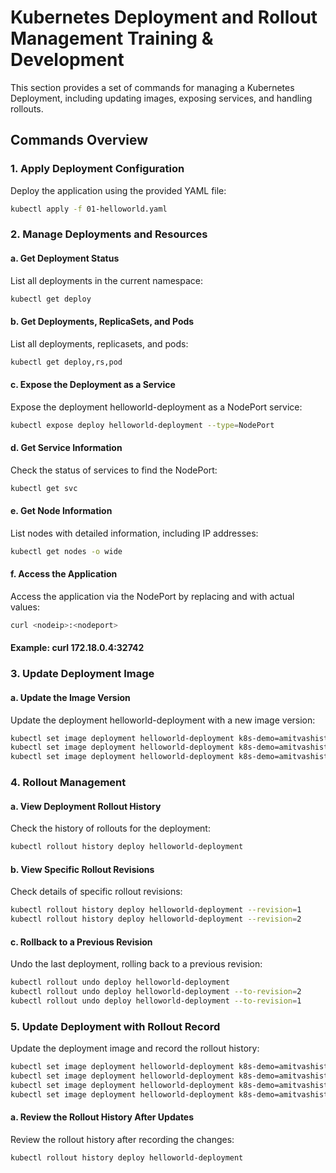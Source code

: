 # Kubernetes Deployment and Rollout Management Training & Development

This section provides a set of commands for managing a Kubernetes Deployment, including updating images, exposing services, and handling rollouts.

## Commands Overview

### 1. Apply Deployment Configuration

Deploy the application using the provided YAML file:

```bash
kubectl apply -f 01-helloworld.yaml
```

### 2. Manage Deployments and Resources
#### a. Get Deployment Status

List all deployments in the current namespace:

```bash
kubectl get deploy
```

#### b. Get Deployments, ReplicaSets, and Pods

List all deployments, replicasets, and pods:

```bash
kubectl get deploy,rs,pod
```
#### c. Expose the Deployment as a Service

Expose the deployment helloworld-deployment as a NodePort service:

```bash
kubectl expose deploy helloworld-deployment --type=NodePort
```

#### d. Get Service Information

Check the status of services to find the NodePort:

```bash
kubectl get svc
```
#### e. Get Node Information

List nodes with detailed information, including IP addresses:

```bash
kubectl get nodes -o wide
```
#### f. Access the Application

Access the application via the NodePort by replacing <nodeip> and <nodeport> with actual values:

```bash
curl <nodeip>:<nodeport>
```
#### Example: curl 172.18.0.4:32742

### 3. Update Deployment Image
#### a. Update the Image Version

Update the deployment helloworld-deployment with a new image version:

```bash
kubectl set image deployment helloworld-deployment k8s-demo=amitvashist7/k8s-tiny-web:2
kubectl set image deployment helloworld-deployment k8s-demo=amitvashist7/k8s-tiny-web:3
kubectl set image deployment helloworld-deployment k8s-demo=amitvashist7/k8s-tiny-web:4
```

### 4. Rollout Management
#### a. View Deployment Rollout History

Check the history of rollouts for the deployment:

```bash
kubectl rollout history deploy helloworld-deployment
```
#### b. View Specific Rollout Revisions

Check details of specific rollout revisions:

```bash
kubectl rollout history deploy helloworld-deployment --revision=1
kubectl rollout history deploy helloworld-deployment --revision=2
```
#### c. Rollback to a Previous Revision

Undo the last deployment, rolling back to a previous revision:

```bash
kubectl rollout undo deploy helloworld-deployment
kubectl rollout undo deploy helloworld-deployment --to-revision=2
kubectl rollout undo deploy helloworld-deployment --to-revision=1
```

### 5. Update Deployment with Rollout Record

Update the deployment image and record the rollout history:

```bash
kubectl set image deployment helloworld-deployment k8s-demo=amitvashist7/k8s-tiny-web:4 --record
kubectl set image deployment helloworld-deployment k8s-demo=amitvashist7/k8s-tiny-web:3 --record
kubectl set image deployment helloworld-deployment k8s-demo=amitvashist7/k8s-tiny-web:2 --record
kubectl set image deployment helloworld-deployment k8s-demo=amitvashist7/k8s-tiny-web --record
```
#### a. Review the Rollout History After Updates

Review the rollout history after recording the changes:

```bash
kubectl rollout history deploy helloworld-deployment
```